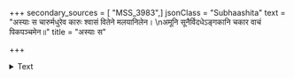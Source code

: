 +++
secondary_sources = [ "MSS_3983",]
jsonClass = "Subhaashita"
text = "अस्याः स चारुर्मधुरेव कारुः श्वासं वितेने मलयानिलेन।  \nअमूनि सूनैर्विदधेऽङ्गकानि चकार वाचं पिकपञ्चमेन॥"
title = "अस्याः स"

+++

<details><summary>Text</summary>

अस्याः स चारुर्मधुरेव कारुः श्वासं वितेने मलयानिलेन।  
अमूनि सूनैर्विदधेऽङ्गकानि चकार वाचं पिकपञ्चमेन॥
</details>
